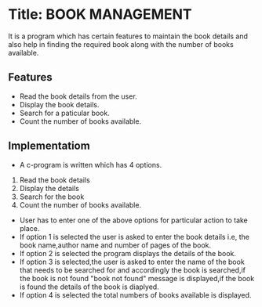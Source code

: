 # Title: BOOK MANAGEMENT
It is a program which has certain features to maintain the book details and also help in finding the required book along with the number of books available.

## Features
* Read the book details from the user.
* Display the book details.
* Search for a paticular book.
* Count the number of books available.

## Implementatiom
* A c-program is written which has 4 options.
1. Read the book details
2. Display the details
3. Search for the book
4. Count the number of books available.
* User has to enter one of the above options for particular action to take place.
* If option 1 is selected the user is asked to enter the book details i.e, the book name,author name and number of pages of the book.
* If option 2 is selected the program displays the details of the book.
* If option 3 is selected,the user is asked to enter the name of the book that needs to be searched for and accordingly the book is searched,if the book is not found  "book not found" message is displayed,if the book is found the details of the book is diaplyed.
* If option 4 is selected the total numbers of books available is displayed.


